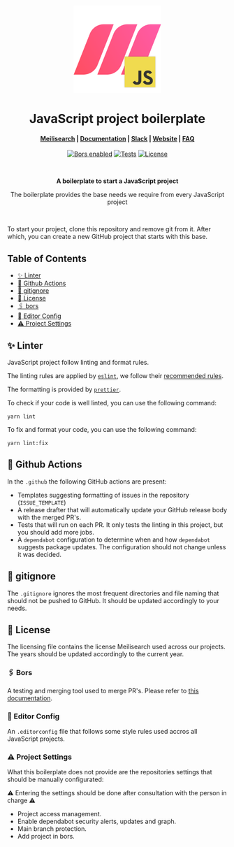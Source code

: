 <p align="center">
  <img src="https://raw.githubusercontent.com/meilisearch/integration-guides/main/assets/logos/meilisearch_js.svg" alt="Meilisearch" width="200" height="200" />
</p>

<h1 align="center">JavaScript project boilerplate</h1>

<h4 align="center">
  <a href="https://github.com/meilisearch/meilisearch">Meilisearch</a> |
  <a href="https://docs.meilisearch.com">Documentation</a> |
  <a href="https://slack.meilisearch.com">Slack</a> |
  <a href="https://www.meilisearch.com">Website</a> |
  <a href="https://docs.meilisearch.com/faq">FAQ</a>
</h4>

<p align="center">
  <a href="https://app.bors.tech/repositories/34942"><img src="https://bors.tech/images/badge_small.svg" alt="Bors enabled"></a>
    <a href="https://github.com/meilisearch/js-project-boilerplate/actions"><img src="https://github.com/meilisearch/js-project-boilerplate/workflows/Tests/badge.svg" alt="Tests"></a>
  <a href="https://github.com/meilisearch/js-project-boilerplate/blob/main/LICENCE"><img src="https://img.shields.io/badge/license-MIT-informational" alt="License"></a>
</p>
<br/>

<p align="center" style="font-weight:bold;" >A boilerplate to start a JavaScript project</p>
<p align="center">The boilerplate provides the base needs we require from every JavaScript project</p>

<br/>

To start your project, clone this repository and remove git from it. After which, you can create a new GitHub project that starts with this base.

## Table of Contents

- [✨ Linter](#-linter)
- [🔧 Github Actions](#-github-actions)
- [🙈 gitignore](#-gitignore)
- [📄 License](#-license)
- [🖇 bors](#-bors)
- [🎳 Editor Config](#-editor-config)
- [⚠️ Project Settings](#-project-settings)

## ✨ Linter

JavaScript project follow linting and format rules.

The linting rules are applied by [`eslint`](https://github.com/eslint/eslint), we follow their [recommended rules](https://eslint.org/docs/rules/).

The formatting is provided by [`prettier`](https://github.com/prettier/prettier).

To check if your code is well linted, you can use the following command:

```
yarn lint
```

To fix and format your code, you can use the following command:

```
yarn lint:fix
```

## 🔧 Github Actions

In the `.github` the following GitHub actions are present:

- Templates suggesting formatting of issues in the repository (`ISSUE_TEMPLATE`)
- A release drafter that will automatically update your GitHub release body with the merged PR's.
- Tests that will run on each PR. It only tests the linting in this project, but you should add more jobs.
- A `dependabot` configuration to determine when and how `dependabot` suggests package updates. The configuration should not change unless it was decided.

## 🙈 gitignore

The `.gitignore` ignores the most frequent directories and file naming that should not be pushed to GitHub. It should be updated accordingly to your needs.

## 📄 License

The licensing file contains the license Meilisearch used across our projects. The years should be updated accordingly to the current year.

### 🖇 Bors

A testing and merging tool used to merge PR's. Please refer to [this documentation](https://github.com/meilisearch/integration-guides/blob/main/guides/bors.md).

### 🎳 Editor Config

An `.editorconfig` file that follows some style rules used accros all JavaScript projects.

### ⚠️ Project Settings


What this boilerplate does not provide are the repositories settings that should be manually configurated:
<br>

⚠️ Entering the settings should be done after consultation with the person in charge ⚠️

- Project access management.
- Enable dependabot security alerts, updates and graph.
- Main branch protection.
- Add project in bors.

